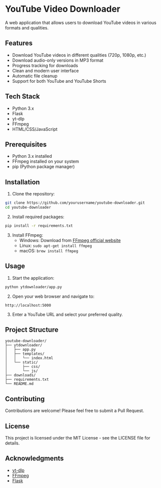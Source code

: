 # YouTube Video Downloader

A web application that allows users to download YouTube videos in various formats and qualities.

## Features

- Download YouTube videos in different qualities (720p, 1080p, etc.)
- Download audio-only versions in MP3 format
- Progress tracking for downloads
- Clean and modern user interface
- Automatic file cleanup
- Support for both YouTube and YouTube Shorts

## Tech Stack

- Python 3.x
- Flask
- yt-dlp
- FFmpeg
- HTML/CSS/JavaScript

## Prerequisites

- Python 3.x installed
- FFmpeg installed on your system
- pip (Python package manager)

## Installation

1. Clone the repository:
```bash
git clone https://github.com/yourusername/youtube-downloader.git
cd youtube-downloader
```

2. Install required packages:
```bash
pip install -r requirements.txt
```

3. Install FFmpeg:
   - Windows: Download from [FFmpeg official website](https://ffmpeg.org/download.html)
   - Linux: `sudo apt-get install ffmpeg`
   - macOS: `brew install ffmpeg`

## Usage

1. Start the application:
```bash
python ytdownloader/app.py
```

2. Open your web browser and navigate to:
```
http://localhost:5000
```

3. Enter a YouTube URL and select your preferred quality.

## Project Structure

```
youtube-downloader/
├── ytdownloader/
│   ├── app.py
│   ├── templates/
│   │   └── index.html
│   └── static/
│       ├── css/
│       └── js/
├── downloads/
├── requirements.txt
└── README.md
```

## Contributing

Contributions are welcome! Please feel free to submit a Pull Request.

## License

This project is licensed under the MIT License - see the LICENSE file for details.

## Acknowledgments

- [yt-dlp](https://github.com/yt-dlp/yt-dlp)
- [FFmpeg](https://ffmpeg.org/)
- [Flask](https://flask.palletsprojects.com/) 